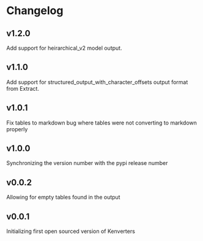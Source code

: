 # Changelog

## v1.2.0

Add support for heirarchical_v2 model output.

## v1.1.0

Add support for structured_output_with_character_offsets output format from Extract.

## v1.0.1

Fix tables to markdown bug where tables were not converting to markdown properly

## v1.0.0

Synchronizing the version number with the pypi release number

## v0.0.2

Allowing for empty tables found in the output

## v0.0.1

Initializing first open sourced version of Kenverters
